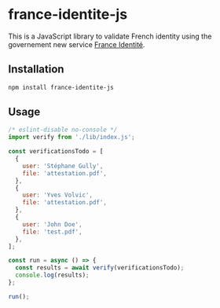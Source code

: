 # france-identite-js

This is a JavaScript library to validate French identity using the governement new service [France Identité](https://france-identite.gouv.fr/).

## Installation

```bash
npm install france-identite-js
```

## Usage

```javascript
/* eslint-disable no-console */
import verify from './lib/index.js';

const verificationsTodo = [
  {
    user: 'Stéphane Gully',
    file: 'attestation.pdf',
  },
  {
    user: 'Yves Volvic',
    file: 'attestation.pdf',
  },
  {
    user: 'John Doe',
    file: 'test.pdf',
  },
];

const run = async () => {
  const results = await verify(verificationsTodo);
  console.log(results);
};

run();
```